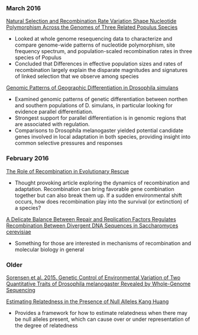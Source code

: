 ### March 2016
[Natural Selection and Recombination Rate Variation Shape Nucleotide Polymorphism Across the Genomes of Three Related Populus Species](http://www.genetics.org/content/202/3/1185)
  - Looked at whole genome resequencing data to characterize and compare genome-wide patterns of nucleotide polymorphism, site frequency spectrum, and population-scaled recombination rates in three species of Populus
  - Concluded that Differences in effective population sizes and rates of recombination largely explain the disparate magnitudes and signatures of linked selection that we observe among species

[Genomic Patterns of Geographic Differentiation in Drosophila simulans](http://www.genetics.org/content/202/3/1229)
  - Examined genomic patterns of genetic differentiation between northen and southern populations of D. simulans, in particular looking for evidence parallel differentiation. 
  - Strongest support for parallel differentiation is in genomic regions that are associated with regulation. 
  - Comparisons to Drosophila melanogaster yielded potential candidate genes involved in local adaptation in both species, providing insight into common selective pressures and responses


### February 2016
[The Role of Recombination in Evolutionary Rescue](http://www.genetics.org/content/202/2/721)
  - Thought provoking article exploring the dynamics of recombination and adaptation.  Recombination can bring favorable gene combination together but can also break them up.  If a sudden environmental shift occurs, how does recombination play into the survival (or extinction) of a species?

[A Delicate Balance Between Repair and Replication Factors Regulates Recombination Between Divergent DNA Sequences in Saccharomyces cerevisiae](http://www.genetics.org/content/202/2/525)
 - Something for those are interested in mechanisms of recombination and molecular biology in general

### Older
[Sorensen et al. 2015. Genetic Control of Environmental Variation of Two
Quantitative Traits of Drosophila melanogaster
Revealed by Whole-Genome Sequencing](http://www.genetics.org/content/early/2015/08/12/genetics.115.180273.full.pdf)

[Estimating Relatedness in the Presence of Null Alleles
Kang Huang](http://www.genetics.org/content/202/1/247)
  - Provides a framework for how to estimate relatedness when there may be null alleles present, which can cause over or under representation of the degree of relatedness
